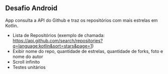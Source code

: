 ## Desafio Android

App consulta a API do Github e traz os repositórios com mais estrelas em Kotlin.

- Lista de Repositórios (exemplo de chamada: 
  https://api.github.com/search/repositories?q=language:kotlin&sort=stars&page=1)
- Exibir nome do repo, quantidade de estrelas, quantidade de forks, foto e nome do autor
- Scroll infinito
- Testes unitários